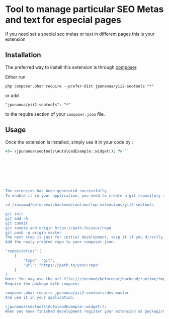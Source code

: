 Tool to manage particular SEO Metas and text for especial pages
===============================================================
If you need set a special seo metas or text in different pages this is your extension

Installation
------------

The preferred way to install this extension is through [composer](http://getcomposer.org/download/).

Either run

```
php composer.phar require --prefer-dist jpunanua/yii2-seotools "*"
```

or add

```
"jpunanua/yii2-seotools": "*"
```

to the require section of your `composer.json` file.


Usage
-----

Once the extension is installed, simply use it in your code by  :

```php
<?= \jpunanua\seotools\AutoloadExample::widget(); ?>```








The extension has been generated successfully.
To enable it in your application, you need to create a git repository and require it via composer.

cd /incumad/beforeeat/backend/runtime/tmp-extensions/yii2-seotools

git init
git add -A
git commit
git remote add origin https://path.to/your/repo
git push -u origin master
The next step is just for initial development, skip it if you directly publish the extension on packagist.org
Add the newly created repo to your composer.json.

"repositories":[
    {
        "type": "git",
        "url": "https://path.to/your/repo"
    }
]
Note: You may use the url file:///incumad/beforeeat/backend/runtime/tmp-extensions/yii2-seotools for testing.
Require the package with composer

composer.phar require jpunanua/yii2-seotools:dev-master
And use it in your application.

\jpunanua\seotools\AutoloadExample::widget();
When you have finished development register your extension at packagist.org.